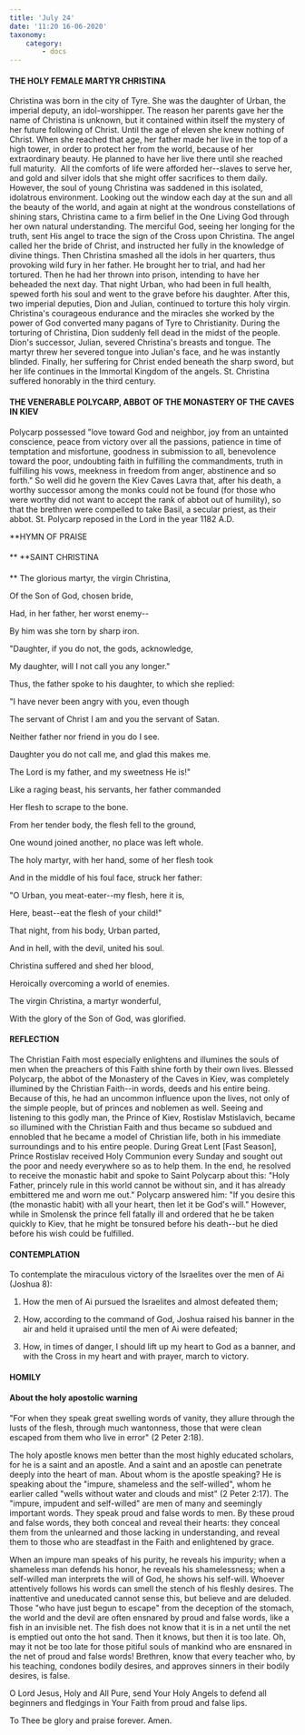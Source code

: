 ```yaml
---
title: 'July 24'
date: '11:20 16-06-2020'
taxonomy:
    category:
        - docs
---
```


#### THE HOLY FEMALE MARTYR CHRISTINA

Christina was born in the city of Tyre. She was the daughter of Urban, the imperial deputy, an idol-worshipper. The reason her parents gave her the name of Christina is unknown, but it contained within itself the mystery of her future following of Christ. Until the age of eleven she knew nothing of Christ. When she reached that age, her father made her live in the top of a high tower, in order to protect her from the world, because of her extraordinary beauty. He planned to have her live there until she reached full maturity.  All the comforts of life were afforded her--slaves to serve her, and gold and silver idols that she might offer sacrifices to them daily. However, the soul of young Christina was saddened in this isolated, idolatrous environment. Looking out the window each day at the sun and all the beauty of the world, and again at night at the wondrous constellations of shining stars, Christina came to a firm belief in the One Living God through her own natural understanding. The merciful God, seeing her longing for the truth, sent His angel to trace the sign of the Cross upon Christina. The angel called her the bride of Christ, and instructed her fully in the knowledge of divine things. Then Christina smashed all the idols in her quarters, thus provoking wild fury in her father. He brought her to trial, and had her tortured. Then he had her thrown into prison, intending to have her beheaded the next day. That night Urban, who had been in full health, spewed forth his soul and went to the grave before his daughter. After this, two imperial deputies, Dion and Julian, continued to torture this holy virgin. Christina's courageous endurance and the miracles she worked by the power of God converted many pagans of Tyre to Christianity. During the torturing of Christina, Dion suddenly fell dead in the midst of the people. Dion's successor, Julian, severed Christina's breasts and tongue. The martyr threw her severed tongue into Julian's face, and he was instantly blinded. Finally, her suffering for Christ ended beneath the sharp sword, but her life continues in the Immortal Kingdom of the angels. St. Christina suffered honorably in the third century.

#### THE VENERABLE POLYCARP, ABBOT OF THE MONASTERY OF THE CAVES IN KIEV

Polycarp possessed "love toward God and neighbor, joy from an untainted conscience, peace from victory over all the passions, patience in time of temptation and misfortune, goodness in submission to all, benevolence toward the poor, undoubting faith in fulfilling the commandments, truth in fulfilling his vows, meekness in freedom from anger, abstinence and so forth." So well did he govern the Kiev Caves Lavra that, after his death, a worthy successor among the monks could not be found (for those who were worthy did not want to accept the rank of abbot out of humility), so that the brethren were compelled to take Basil, a secular priest, as their abbot. St. Polycarp reposed in the Lord in the year 1182 A.D.


**HYMN OF PRAISE
####  
**
**SAINT CHRISTINA
####  
**
The glorious martyr, the virgin Christina,
 

Of the Son of God, chosen bride,
 

Had, in her father, her worst enemy--
 

By him was she torn by sharp iron.
 

"Daughter, if you do not, the gods, acknowledge,
 

My daughter, will I not call you any longer."


Thus, the father spoke to his daughter, to which she replied:
 

"I have never been angry with you, even though
 

The servant of Christ I am and you the servant of Satan.
 

Neither father nor friend in you do I see.
 

Daughter you do not call me, and glad this makes me.
 

The Lord is my father, and my sweetness He is!"


Like a raging beast, his servants, her father commanded
 

Her flesh to scrape to the bone.
 

From her tender body, the flesh fell to the ground,
 

One wound joined another, no place was left whole.
 

The holy martyr, with her hand, some of her flesh took
 

And in the middle of his foul face, struck her father:
 

"O Urban, you meat-eater--my flesh, here it is,
 

Here, beast--eat the flesh of your child!"
 

That night, from his body, Urban parted,


And in hell, with the devil, united his soul.


Christina suffered and shed her blood,
 

Heroically overcoming a world of enemies.
 

The virgin Christina, a martyr wonderful,
 

With the glory of the Son of God, was glorified.
 

#### REFLECTION

The Christian Faith most especially enlightens and illumines the souls of men when the preachers of this Faith shine forth by their own lives. Blessed Polycarp, the abbot of the Monastery of the Caves in Kiev, was completely illumined by the Christian Faith--in words, deeds and his entire being. Because of this, he had an uncommon influence upon the lives, not only of the simple people, but of princes and noblemen as well. Seeing and listening to this godly man, the Prince of Kiev, Rostislav Mstislavich, became so illumined with the Christian Faith and thus became so subdued and ennobled that he became a model of Christian life, both in his immediate surroundings and to his entire people. During Great Lent [Fast Season], Prince Rostislav received Holy Communion every Sunday and sought out the poor and needy everywhere so as to help them. In the end, he resolved to receive the monastic habit and spoke to Saint Polycarp about this: "Holy Father, princely rule in this world cannot be without sin, and it has already embittered me and worn me out." Polycarp answered him: "If you desire this (the monastic habit) with all your heart, then let it be God's will." However, while in Smolensk the prince fell fatally ill and ordered that he be taken quickly to Kiev, that he might be tonsured before his death--but he died before his wish could be fulfilled.


#### CONTEMPLATION


To contemplate the miraculous victory of the Israelites over the men of Ai (Joshua 8):

1.  How the men of Ai pursued the Israelites and almost defeated them;

1.  How, according to the command of God, Joshua raised his banner in the air and held it upraised until the men of Ai were defeated;

1.  How, in times of danger, I should lift up my heart to God as a banner, and with the Cross in my heart and with prayer, march to victory.


#### HOMILY


#### About the holy apostolic warning

"For when they speak great swelling words of vanity, they allure through the lusts of the flesh, through much wantonness, those that were clean escaped from them who live in error" (2 Peter 2:18).

The holy apostle knows men better than the most highly educated scholars, for he is a saint and an apostle. And a saint and an apostle can penetrate deeply into the heart of man. About whom is the apostle speaking? He is speaking about the "impure, shameless and the self-willed", whom he earlier called "wells without water and clouds and mist" (2 Peter 2:17). The "impure, impudent and self-willed" are men of many and seemingly important words. They speak proud and false words to men. By these proud and false words, they both conceal and reveal their hearts: they conceal them from the unlearned and those lacking in understanding, and reveal them to those who are steadfast in the Faith and enlightened by grace.

When an impure man speaks of his purity, he reveals his impurity; when a shameless man defends his honor, he reveals his shamelessness; when a self-willed man interprets the will of God, he shows his self-will. Whoever attentively follows his words can smell the stench of his fleshly desires. The inattentive and uneducated cannot sense this, but believe and are deluded. Those "who have just begun to escape" from the deception of the stomach, the world and the devil are often ensnared by proud and false words, like a fish in an invisible net. The fish does not know that it is in a net until the net is emptied out onto the hot sand. Then it knows, but then it is too late. Oh, may it not be too late for those pitiful souls of mankind who are ensnared in the net of proud and false words! Brethren, know that every teacher who, by his teaching, condones bodily desires, and approves sinners in their bodily desires, is false.

O Lord Jesus, Holy and All Pure, send Your Holy Angels to defend all beginners and fledgings in Your Faith from proud and false lips.

To Thee be glory and praise forever. Amen.
